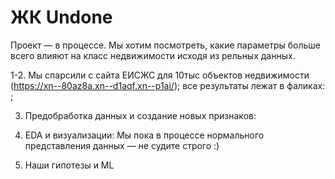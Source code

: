 # ЖК Undone
Проект — в процессе.
Мы хотим посмотреть, какие параметры больше всего влияют на класс недвижимости исходя из рельных данных.

1-2. Мы спарсили с сайта ЕИСЖС для 10тыс объектов недвижимости (https://xn--80az8a.xn--d1aqf.xn--p1ai/); все результаты лежат в фаликах: ; 

3. Предобработка данных и создание новых признаков:
   
4. EDA и визуализации: Мы пока в процессе нормального представления данных — не судите строго :)
   
5. Наши гипотезы и ML

